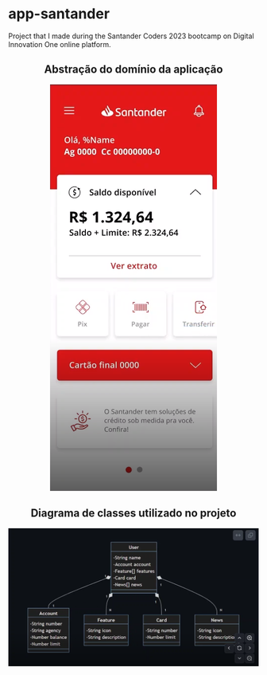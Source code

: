 # app-santander
Project that I made during the Santander Coders 2023 bootcamp on  Digital Innovation One online platform.


<h2 align="center">Abstração do domínio da aplicação</h2>
<p align="center">
  <img src="./assets/img/app_background.png">
</p>

<h2 align="center">Diagrama de classes utilizado no projeto</h2>
<p align="center">
  <img src="./assets/img/class_diagram.png">
</p>

